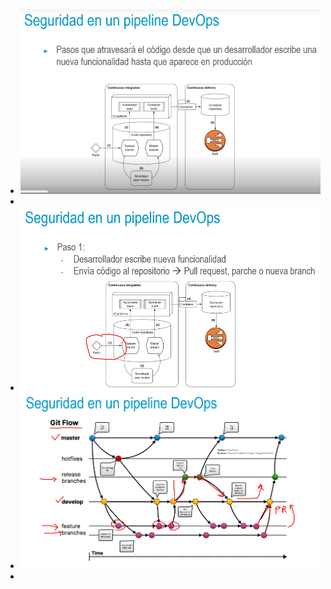 - ![image.png](../assets/image_1725211971729_0.png)
-
- ![image.png](../assets/image_1725212966947_0.png)
- ![image.png](../assets/image_1725213216772_0.png)
-